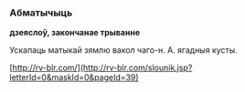 ### Абматычыць
**дзеяслоў, закончанае трыванне**

Ускапаць матыкай зямлю вакол чаго-н. А. ягадныя кусты.

<a rel="author">[http://rv-blr.com/](http://rv-blr.com/slounik.jsp?letterId=0&maskId=0&pageId=39)</a>
